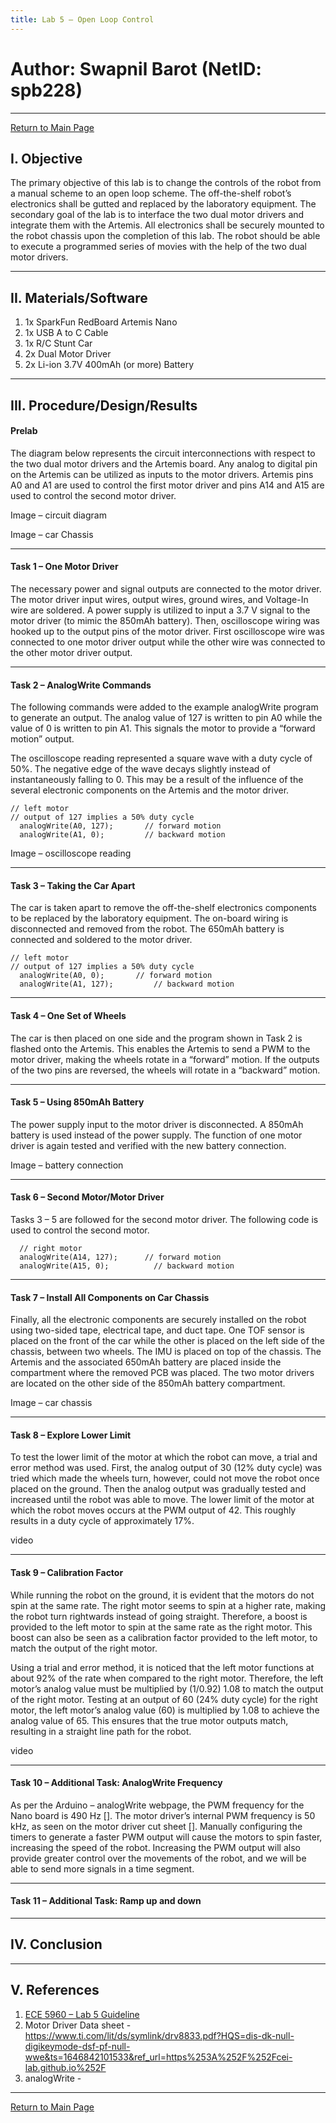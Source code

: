 ```yaml
---
title: Lab 5 – Open Loop Control
---
```

# Author: Swapnil Barot (NetID: spb228)
---

[Return to Main Page](https://spbarot.github.io/)

## I. Objective

The primary objective of this lab is to change the controls of the robot from a manual scheme to an open loop scheme. The off-the-shelf robot’s electronics shall be gutted and replaced by the laboratory equipment. The secondary goal of the lab is to interface the two dual motor drivers and integrate them with the Artemis. All electronics shall be securely mounted to the robot chassis upon the completion of this lab. The robot should be able to execute a programmed series of movies with the help of the two dual motor drivers. 

---

## II. Materials/Software

1. 1x SparkFun RedBoard Artemis Nano
2. 1x USB A to C Cable
3. 1x R/C Stunt Car
4. 2x Dual Motor Driver
5. 2x Li-ion 3.7V 400mAh (or more) Battery

---

## III. Procedure/Design/Results
#### Prelab 

The diagram below represents the circuit interconnections with respect to the two dual motor drivers and the Artemis board. Any analog to digital pin on the Artemis can be utilized as inputs to the motor drivers. Artemis pins A0 and A1 are used to control the first motor driver and pins A14 and A15 are used to control the second motor driver. 

Image – circuit diagram

Image – car Chassis

---

#### Task 1 – One Motor Driver 

The necessary power and signal outputs are connected to the motor driver. The motor driver input wires, output wires, ground wires, and Voltage-In wire are soldered. A power supply is utilized to input a 3.7 V signal to the motor driver (to mimic the 850mAh battery). Then, oscilloscope wiring was hooked up to the output pins of the motor driver. First oscilloscope wire was connected to one motor driver output while the other wire was connected to the other motor driver output. 

---

#### Task 2 – AnalogWrite Commands 

The following commands were added to the example analogWrite program to generate an output. The analog value of 127 is written to pin A0 while the value of 0 is written to pin A1. This signals the motor to provide a “forward motion” output. 

The oscilloscope reading represented a square wave with a duty cycle of 50%. The negative edge of the wave decays slightly instead of instantaneously falling to 0. This may be a result of the influence of the several electronic components on the Artemis and the motor driver.  

```
// left motor
// output of 127 implies a 50% duty cycle
  analogWrite(A0, 127);       // forward motion
  analogWrite(A1, 0);         // backward motion
```

Image – oscilloscope reading

---

#### Task 3 – Taking the Car Apart

The car is taken apart to remove the off-the-shelf electronics components to be replaced by the laboratory equipment. The on-board wiring is disconnected and removed from the robot. The 650mAh battery is connected and soldered to the motor driver. 

```
// left motor
// output of 127 implies a 50% duty cycle
  analogWrite(A0, 0);       // forward motion
  analogWrite(A1, 127);         // backward motion
```

---

#### Task 4 – One Set of Wheels

The car is then placed on one side and the program shown in Task 2 is flashed onto the Artemis. This enables the Artemis to send a PWM to the motor driver, making the wheels rotate in a “forward” motion. If the outputs of the two pins are reversed, the wheels will rotate in a “backward” motion. 

---

#### Task 5 – Using 850mAh Battery

The power supply input to the motor driver is disconnected. A 850mAh battery is used instead of the power supply. The function of one motor driver is again tested and verified with the new battery connection. 

Image – battery connection

---

#### Task 6 – Second Motor/Motor Driver

Tasks  3 – 5 are followed for the second motor driver. The following code is used to control the second motor. 

```
  // right motor
  analogWrite(A14, 127);      // forward motion
  analogWrite(A15, 0);          // backward motion
```

---

#### Task 7 – Install All Components on Car Chassis

Finally, all the electronic components are securely installed on the robot using two-sided tape, electrical tape, and duct tape. One TOF sensor is placed on the front of the car while the other is placed on the left side of the chassis, between two wheels. The IMU is placed on top of the chassis. The Artemis and the associated 650mAh battery are placed inside the compartment where the removed PCB was placed. The two motor drivers are located on the other side of the 850mAh battery compartment. 

Image – car chassis

---


#### Task 8 – Explore Lower Limit

To test the lower limit of the motor at which the robot can move, a trial and error method was used. First, the analog output of 30 (12% duty cycle) was tried which made the wheels turn, however, could not move the robot once placed on the ground. Then the analog output was gradually tested and increased until the robot was able to move. The lower limit of the motor at which the robot moves occurs at the PWM output of 42. This roughly results in a duty cycle of approximately 17%. 

video

---

#### Task 9 – Calibration Factor

While running the robot on the ground, it is evident that the motors do not spin at the same rate. The right motor seems to spin at a higher rate, making the robot turn rightwards instead of going straight. Therefore, a boost is provided to the left motor to spin at the same rate as the right motor. This boost can also be seen as a calibration factor provided to the left motor, to match the output of the right motor. 

Using a trial and error method, it is noticed that the left motor functions at about 92% of the rate when compared to the right motor. Therefore, the left motor’s analog value must be multiplied by (1/0.92) 1.08 to match the output of the right motor. Testing at an output of 60 (24% duty cycle) for the right motor, the left motor’s analog value (60) is multiplied by 1.08 to achieve the analog value of 65. This ensures that the true motor outputs match, resulting in a straight line path for the robot. 

video

---

#### Task 10 – Additional Task: AnalogWrite Frequency

As per the Arduino – analogWrite webpage, the PWM frequency for the Nano board is 490 Hz []. The motor driver’s internal PWM frequency is 50 kHz, as seen on the motor driver cut sheet [].  Manually configuring the timers to generate a faster PWM output will cause the motors to spin faster, increasing the speed of the robot. Increasing the PWM output will also provide greater control over the movements of the robot, and we will be able to send more signals in a time segment.
 
---

#### Task 11 – Additional Task: Ramp up and down



---


## IV. Conclusion

---

## V. References

1. [ECE 5960 – Lab 5 Guideline](https://cei-lab.github.io/ECE4960-2022/Lab5.html)
2. Motor Driver Data sheet - https://www.ti.com/lit/ds/symlink/drv8833.pdf?HQS=dis-dk-null-digikeymode-dsf-pf-null-wwe&ts=1646842101533&ref_url=https%253A%252F%252Fcei-lab.github.io%252F
3. analogWrite - 

---

[Return to Main Page](https://spbarot.github.io/)



